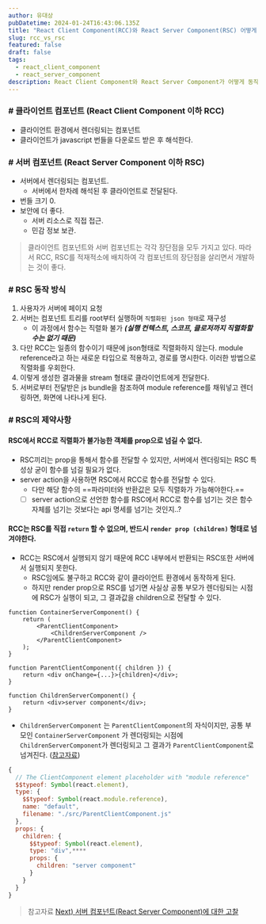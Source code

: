 ```yaml
---
author: 유대상
pubDatetime: 2024-01-24T16:43:06.135Z
title: "React Client Component(RCC)와 React Server Component(RSC) 어떻게 동작할까?"
slug: rcc_vs_rsc
featured: false
draft: false
tags:
  - react_client_component
  - react_server_component
description: React Client Component와 React Server Component가 어떻게 동작하는지 간략하게 살펴봅니다.
---
```


### # 클라이언트 컴포넌트 (React Client Component 이하 RCC)

- 클라이언트 환경에서 렌더링되는 컴포넌트
- 클라이언트가 javascript 번들을 다운로드 받은 후 해석한다.

### # 서버 컴포넌트 (React Server Component 이하 RSC)

- 서버에서 렌더링되는 컴포넌트.
  - 서버에서 한차례 해석된 후 클라이언트로 전달된다.
- 번들 크기 0.
- 보안에 더 좋다.
  - 서버 리소스로 직접 접근.
  - 민감 정보 보관.

> 클라이언트 컴포넌트와 서버 컴포넌트는 각각 장단점을 모두 가지고 있다.
> 따라서 RCC, RSC를 적재적소에 배치하여 각 컴포넌트의 장단점을 살리면서 개발하는 것이 좋다.

### # RSC 동작 방식

1. 사용자가 서버에 페이지 요청
2. 서버는 컴포넌트 트리를 root부터 실행하며 `직렬화된 json 형태`로 재구성
   - 이 과정에서 함수는 직렬화 불가 **_(실행 컨텍스트, 스코프, 클로저까지 직렬화할 수는 없기 때문)_**
3. 다만 RCC는 일종의 함수이기 때문에 json형태로 직렬화하지 않는다. module reference라고 하는 새로운 타입으로 적용하고, 경로를 명시한다. 이러한 방법으로 직렬화를 우회한다.
4. 이렇게 생성한 결과물을 stream 형태로 클라이언트에게 전달한다.
5. 서버로부터 전달받은 js bundle을 참조하여 module reference를 채워넣고 렌더링하면, 화면에 나타나게 된다.

### # RSC의 제약사항

#### RSC에서 RCC로 직렬화가 불가능한 객체를 prop으로 넘길 수 없다.

- RSC끼리는 prop을 통해서 함수를 전달할 수 있지만, 서버에서 렌더링되는 RSC 특성상 굳이 함수를 넘길 필요가 없다.
- server action을 사용하면 RSC에서 RCC로 함수를 전달할 수 있다.
  - 다만 해당 함수의 ==파라미터와 반환값은 모두 직렬화가 가능해야한다.==
  - [ ] server action으로 선언한 함수를 RSC에서 RCC로 함수를 넘기는 것은 함수 자체를 넘기는 것보다는 api 명세를 넘기는 것인지..?

#### RCC는 RSC를 직접 `return` 할 수 없으며, 반드시 `render prop (children)` 형태로 넘겨야한다.

- RCC는 RSC에서 실행되지 않기 때문에 RCC 내부에서 반환되는 RSC또한 서버에서 실행되지 못한다.
  - RSC임에도 불구하고 RCC와 같이 클라이언트 환경에서 동작하게 된다.
  - 하지만 render prop으로 RSC를 넘기면 사실상 공통 부모가 렌더링되는 시점에 RSC가 실행이 되고, 그 결과값을 children으로 전달할 수 있다.

```tsx
function ContainerServerComponent() {
	return (
		<ParentClientComponent>
			<ChildrenServerComponent />
		</ParentClientComponent>
	);
}

function ParentClientComponent({ children }) {
	return <div onChange={...}>{children}</div>;
}

function ChildrenServerComponent() {
	return <div>server component</div>;
}
```

- `ChildrenServerComponent` 는 `ParentClientComponent`의 자식이지만, 공통 부모인 `ContainerServerComponent` 가 렌더링되는 시점에 `ChildrenServerComponent`가 렌더링되고 그 결과가 `ParentClientComponent`로 넘겨진다. ([참고자료](https://velog.io/@2ast/React-children-prop%EC%97%90-%EB%8C%80%ED%95%9C-%EA%B3%A0%EC%B0%B0feat.-%EB%A0%8C%EB%8D%94%EB%A7%81-%EC%B5%9C%EC%A0%81%ED%99%94))

```js
{
  // The ClientComponent element placeholder with "module reference"
  $$typeof: Symbol(react.element),
  type: {
    $$typeof: Symbol(react.module.reference),
    name: "default",
    filename: "./src/ParentClientComponent.js"
  },
  props: {
    children: {
      $$typeof: Symbol(react.element),
      type: "div",****
      props: {
        children: "server component"
      }
    }
  }
}
```

> 참고자료
> [Next) 서버 컴포넌트(React Server Component)에 대한 고찰](https://velog.io/@2ast/React-%EC%84%9C%EB%B2%84-%EC%BB%B4%ED%8F%AC%EB%84%8C%ED%8A%B8React-Server-Component%EC%97%90-%EB%8C%80%ED%95%9C-%EA%B3%A0%EC%B0%B0)

